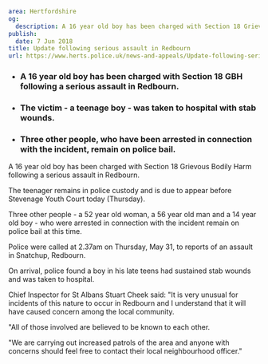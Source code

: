 ```yaml
area: Hertfordshire
og:
  description: A 16 year old boy has been charged with Section 18 Grievous Bodily Harm following a serious assault in Redbourn.
publish:
  date: 7 Jun 2018
title: Update following serious assault in Redbourn
url: https://www.herts.police.uk/news-and-appeals/Update-following-serious-assault-in-Redbourn
```

* ### A 16 year old boy has been charged with Section 18 GBH following a serious assault in Redbourn.

 * ### The victim \- a teenage boy - was taken to hospital with stab wounds.

 * ### Three other people, who have been arrested in connection with the incident, remain on police bail.

A 16 year old boy has been charged with Section 18 Grievous Bodily Harm following a serious assault in Redbourn.

The teenager remains in police custody and is due to appear before Stevenage Youth Court today (Thursday).

Three other people - a 52 year old woman, a 56 year old man and a 14 year old boy - who were arrested in connection with the incident remain on police bail at this time.

Police were called at 2.37am on Thursday, May 31, to reports of an assault in Snatchup, Redbourn.

On arrival, police found a boy in his late teens had sustained stab wounds and was taken to hospital.

 Chief Inspector for St Albans Stuart Cheek said: "It is very unusual for incidents of this nature to occur in Redbourn and I understand that it will have caused concern among the local community.

"All of those involved are believed to be known to each other.

"We are carrying out increased patrols of the area and anyone with concerns should feel free to contact their local neighbourhood officer."

